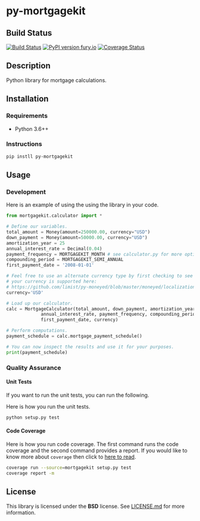 # py-mortgagekit
## Build Status
[![Build Status](https://travis-ci.org/MikaSoftware/py-mortgagekit.svg?branch=master)](https://travis-ci.org/MikaSoftware/py-mortgagekit)
[![PyPI version fury.io](https://badge.fury.io/py/py-mortgagekit.svg)](https://pypi.python.org/pypi/py-mortgagekit)
[![Coverage Status](https://coveralls.io/repos/github/MikaSoftware/py-mortgagekit/badge.svg?branch=master)](https://coveralls.io/github/MikaSoftware/py-mortgagekit?branch=master)

## Description
Python library for mortgage calculations.

## Installation
### Requirements
* Python 3.6++

### Instructions
  ```bash
  pip instll py-mortgagekit
  ```

## Usage
### Development
Here is an example of using the using the library in your code.

  ```python
  from mortgagekit.calculator import *

  # Define our variables.
  total_amount = Money(amount=250000.00, currency="USD")
  down_payment = Money(amount=50000.00, currency="USD")
  amortization_year = 25
  annual_interest_rate = Decimal(0.04)
  payment_frequency = MORTGAGEKIT_MONTH # see calculator.py for more options.
  compounding_period = MORTGAGEKIT_SEMI_ANNUAL
  first_payment_date = '2008-01-01'

  # Feel free to use an alternate currency type by first checking to see if your
  # your currency is supported here:
  # https://github.com/limist/py-moneyed/blob/master/moneyed/localization.py#L348
  currency='USD'

  # Load up our calculator.
  calc = MortgageCalculator(total_amount, down_payment, amortization_year,
               annual_interest_rate, payment_frequency, compounding_period,
               first_payment_date, currency)

  # Perform computations.
  payment_schedule = calc.mortgage_payment_schedule()

  # You can now inspect the results and use it for your purposes.
  print(payment_schedule)
  ```

### Quality Assurance
#### Unit Tests
If you want to run the unit tests, you can run the following.

Here is how you run the unit tests.

```bash
python setup.py test
```

#### Code Coverage
Here is how you run code coverage. The first command runs the code coverage
and the second command provides a report. If you would like to know more about ``coverage`` then click to [here to read](http://coverage.readthedocs.io/en/latest/).

```bash
coverage run --source=mortgagekit setup.py test
coverage report -m
```

## License
This library is licensed under the **BSD** license. See [LICENSE.md](LICENSE.md) for more information.
